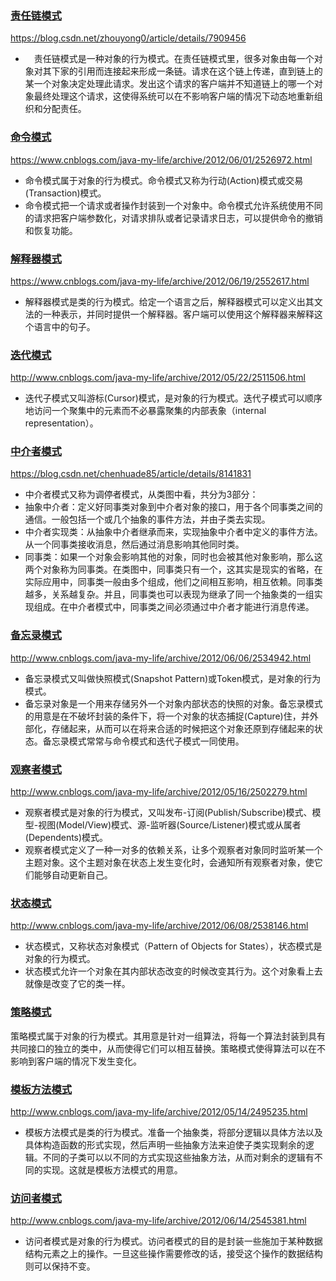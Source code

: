 ### [责任链模式](https://blog.csdn.net/zhouyong0/article/details/7909456)
https://blog.csdn.net/zhouyong0/article/details/7909456
- 　责任链模式是一种对象的行为模式。在责任链模式里，很多对象由每一个对象对其下家的引用而连接起来形成一条链。请求在这个链上传递，直到链上的某一个对象决定处理此请求。发出这个请求的客户端并不知道链上的哪一个对象最终处理这个请求，这使得系统可以在不影响客户端的情况下动态地重新组织和分配责任。

### [命令模式](https://www.cnblogs.com/java-my-life/archive/2012/06/01/2526972.html)
https://www.cnblogs.com/java-my-life/archive/2012/06/01/2526972.html
- 命令模式属于对象的行为模式。命令模式又称为行动(Action)模式或交易(Transaction)模式。
- 命令模式把一个请求或者操作封装到一个对象中。命令模式允许系统使用不同的请求把客户端参数化，对请求排队或者记录请求日志，可以提供命令的撤销和恢复功能。

### [解释器模式](https://www.cnblogs.com/java-my-life/archive/2012/06/19/2552617.html)
https://www.cnblogs.com/java-my-life/archive/2012/06/19/2552617.html
- 解释器模式是类的行为模式。给定一个语言之后，解释器模式可以定义出其文法的一种表示，并同时提供一个解释器。客户端可以使用这个解释器来解释这个语言中的句子。

### [迭代模式](http://www.cnblogs.com/java-my-life/archive/2012/05/22/2511506.html)
http://www.cnblogs.com/java-my-life/archive/2012/05/22/2511506.html
- 迭代子模式又叫游标(Cursor)模式，是对象的行为模式。迭代子模式可以顺序地访问一个聚集中的元素而不必暴露聚集的内部表象（internal representation）。

### [中介者模式](https://blog.csdn.net/chenhuade85/article/details/8141831)
https://blog.csdn.net/chenhuade85/article/details/8141831
- 中介者模式又称为调停者模式，从类图中看，共分为3部分：
- 抽象中介者：定义好同事类对象到中介者对象的接口，用于各个同事类之间的通信。一般包括一个或几个抽象的事件方法，并由子类去实现。
- 中介者实现类：从抽象中介者继承而来，实现抽象中介者中定义的事件方法。从一个同事类接收消息，然后通过消息影响其他同时类。
- 同事类：如果一个对象会影响其他的对象，同时也会被其他对象影响，那么这两个对象称为同事类。在类图中，同事类只有一个，这其实是现实的省略，在实际应用中，同事类一般由多个组成，他们之间相互影响，相互依赖。同事类越多，关系越复杂。并且，同事类也可以表现为继承了同一个抽象类的一组实现组成。在中介者模式中，同事类之间必须通过中介者才能进行消息传递。

### [备忘录模式](http://www.cnblogs.com/java-my-life/archive/2012/06/06/2534942.html)
http://www.cnblogs.com/java-my-life/archive/2012/06/06/2534942.html
- 备忘录模式又叫做快照模式(Snapshot Pattern)或Token模式，是对象的行为模式。
- 备忘录对象是一个用来存储另外一个对象内部状态的快照的对象。备忘录模式的用意是在不破坏封装的条件下，将一个对象的状态捕捉(Capture)住，并外部化，存储起来，从而可以在将来合适的时候把这个对象还原到存储起来的状态。备忘录模式常常与命令模式和迭代子模式一同使用。

### [观察者模式](http://www.cnblogs.com/java-my-life/archive/2012/05/16/2502279.html)
http://www.cnblogs.com/java-my-life/archive/2012/05/16/2502279.html
- 观察者模式是对象的行为模式，又叫发布-订阅(Publish/Subscribe)模式、模型-视图(Model/View)模式、源-监听器(Source/Listener)模式或从属者(Dependents)模式。
- 观察者模式定义了一种一对多的依赖关系，让多个观察者对象同时监听某一个主题对象。这个主题对象在状态上发生变化时，会通知所有观察者对象，使它们能够自动更新自己。

### [状态模式](http://www.cnblogs.com/java-my-life/archive/2012/06/08/2538146.html)
http://www.cnblogs.com/java-my-life/archive/2012/06/08/2538146.html
- 状态模式，又称状态对象模式（Pattern of Objects for States），状态模式是对象的行为模式。
- 状态模式允许一个对象在其内部状态改变的时候改变其行为。这个对象看上去就像是改变了它的类一样。

### [策略模式](http://www.cnblogs.com/java-my-life/archive/2012/05/10/2491891.html)
策略模式属于对象的行为模式。其用意是针对一组算法，将每一个算法封装到具有共同接口的独立的类中，从而使得它们可以相互替换。策略模式使得算法可以在不影响到客户端的情况下发生变化。

### [模板方法模式](http://www.cnblogs.com/java-my-life/archive/2012/05/14/2495235.html)
http://www.cnblogs.com/java-my-life/archive/2012/05/14/2495235.html
- 模板方法模式是类的行为模式。准备一个抽象类，将部分逻辑以具体方法以及具体构造函数的形式实现，然后声明一些抽象方法来迫使子类实现剩余的逻辑。不同的子类可以以不同的方式实现这些抽象方法，从而对剩余的逻辑有不同的实现。这就是模板方法模式的用意。

### [访问者模式](http://www.cnblogs.com/java-my-life/archive/2012/06/14/2545381.html)
http://www.cnblogs.com/java-my-life/archive/2012/06/14/2545381.html
- 访问者模式是对象的行为模式。访问者模式的目的是封装一些施加于某种数据结构元素之上的操作。一旦这些操作需要修改的话，接受这个操作的数据结构则可以保持不变。

